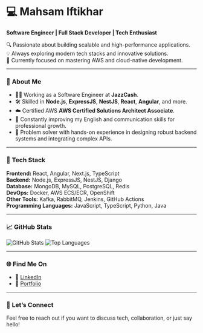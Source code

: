 # 💻 Mahsam Iftikhar  

**Software Engineer | Full Stack Developer | Tech Enthusiast**  

🔍 Passionate about building scalable and high-performance applications.  
💡 Always exploring modern tech stacks and innovative solutions.  
🚀 Currently focused on mastering AWS and cloud-native development.  

---

### 💼 **About Me**  
- 👨‍💻 Working as a Software Engineer at **JazzCash**.  
- 🛠️ Skilled in **Node.js**, **ExpressJS**, **NestJS**, **React**, **Angular**, and more.  
- ☁️ Certified AWS **AWS Certified Solutions Architect Associate**.  
- 🌱 Constantly improving my English and communication skills for professional growth.  
- 🎯 Problem solver with hands-on experience in designing robust backend systems and integrating complex APIs.  

---

### 🔧 **Tech Stack**  
**Frontend:** React, Angular, Next.js, TypeScript  
**Backend:** Node.js, ExpressJS, NestJS, Django  
**Database:** MongoDB, MySQL, PostgreSQL, Redis  
**DevOps:** Docker, AWS ECS/ECR, OpenShift  
**Other Tools:** Kafka, RabbitMQ, Jenkins, GitHub Actions  
**Programming Languages:** JavaScript, TypeScript, Python, Java  

---

### 📈 **GitHub Stats**  
![GitHub Stats](https://github-readme-stats.vercel.app/api?username=mahsammalik&count_private=true&show_icons=true&theme=radical&include_all_commits=true&token=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)
![Top Languages](https://github-readme-stats.vercel.app/api/top-langs/?username=mahsammalik&layout=compact&theme=radical)  

---

### 🌐 **Find Me On**  
- 💼 [LinkedIn](https://www.linkedin.com/in/malik-mahsam-awan/)  
- 📝 [Portfolio](https://mahsammalik.github.io/independent-contributor/) 

---

### 🤝 **Let’s Connect**  
Feel free to reach out if you want to discuss tech, collaboration, or just say hello!


